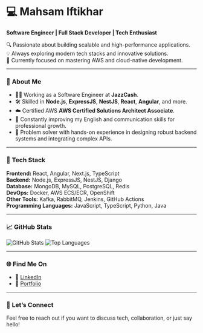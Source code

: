 # 💻 Mahsam Iftikhar  

**Software Engineer | Full Stack Developer | Tech Enthusiast**  

🔍 Passionate about building scalable and high-performance applications.  
💡 Always exploring modern tech stacks and innovative solutions.  
🚀 Currently focused on mastering AWS and cloud-native development.  

---

### 💼 **About Me**  
- 👨‍💻 Working as a Software Engineer at **JazzCash**.  
- 🛠️ Skilled in **Node.js**, **ExpressJS**, **NestJS**, **React**, **Angular**, and more.  
- ☁️ Certified AWS **AWS Certified Solutions Architect Associate**.  
- 🌱 Constantly improving my English and communication skills for professional growth.  
- 🎯 Problem solver with hands-on experience in designing robust backend systems and integrating complex APIs.  

---

### 🔧 **Tech Stack**  
**Frontend:** React, Angular, Next.js, TypeScript  
**Backend:** Node.js, ExpressJS, NestJS, Django  
**Database:** MongoDB, MySQL, PostgreSQL, Redis  
**DevOps:** Docker, AWS ECS/ECR, OpenShift  
**Other Tools:** Kafka, RabbitMQ, Jenkins, GitHub Actions  
**Programming Languages:** JavaScript, TypeScript, Python, Java  

---

### 📈 **GitHub Stats**  
![GitHub Stats](https://github-readme-stats.vercel.app/api?username=mahsammalik&count_private=true&show_icons=true&theme=radical&include_all_commits=true&token=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)
![Top Languages](https://github-readme-stats.vercel.app/api/top-langs/?username=mahsammalik&layout=compact&theme=radical)  

---

### 🌐 **Find Me On**  
- 💼 [LinkedIn](https://www.linkedin.com/in/malik-mahsam-awan/)  
- 📝 [Portfolio](https://mahsammalik.github.io/independent-contributor/) 

---

### 🤝 **Let’s Connect**  
Feel free to reach out if you want to discuss tech, collaboration, or just say hello!


